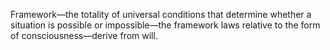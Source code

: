 Framework—the totality of universal conditions that determine whether a situation is possible or impossible—the framework laws relative to the form of consciousness—derive from will.